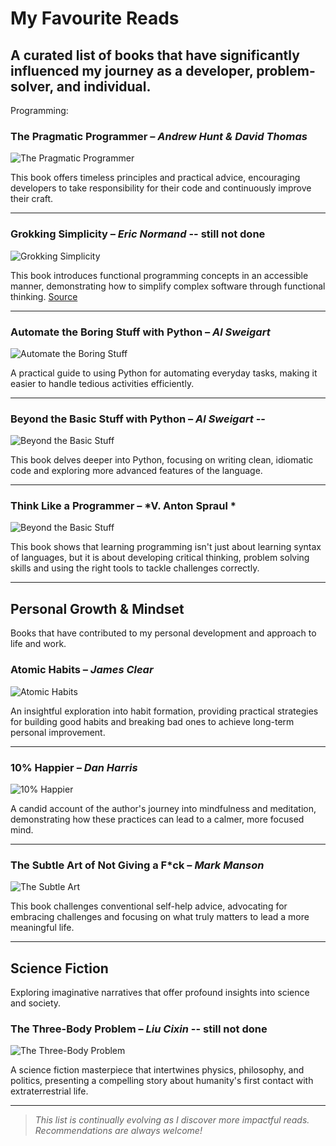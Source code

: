 # My Favourite Reads

A curated list of books that have significantly influenced my journey as a developer, problem-solver, and individual.
---

Programming:

### The Pragmatic Programmer – *Andrew Hunt & David Thomas*
![The Pragmatic Programmer](https://covers.openlibrary.org/b/isbn/0135957052-L.jpg)

This book offers timeless principles and practical advice, encouraging developers to take responsibility for their code and continuously improve their craft.

---

### Grokking Simplicity – *Eric Normand* -- still not done
![Grokking Simplicity](https://m.media-amazon.com/images/I/81aiJhi+7KL._SY522_.jpg)

This book introduces functional programming concepts in an accessible manner, demonstrating how to simplify complex software through functional thinking. [Source]([https://m.media-amazon.com/images/G/03/apparel/rcxgs/tile._CB483369910_.gif](https://www.amazon.de/-/en/Grokking-Simplicity-Software-Functional-Thinking/dp/1617296201/ref=sr_1_2?crid=2UKGI0FP6VCR5&dib=eyJ2IjoiMSJ9.udKCRwfqvqqXcW7DFKotFqA3jGLGCqW77K5EH7jOg_2iTEXRzGOMBDxuhgWHQ556g-EJq9NDWmGPDwCWA6d5-SgPzrWHU10m9k5OnPkCwDxjGnJTgyFxAXCKccCU44CmBUbgN0oHlW01TUmdxSGliF9Jp7hjfTmfw5Q4kKD5DM_wIswi7iQWrcwb2MWqAoBRm9zg-PXEpcDzG_PkbpSiaI_FTlFXQ-p1tF1_5DB8pkc00WxvYqlR46d4Yt-0wxvLFGxnkYWi3O5M9BhKUJZqgsoiU5ZOQ2gpZ0jezRX2ZV4.wO0_quJDENehoJ3Flgs45wkOegSYisOntDLLXBr33HQ&dib_tag=se&keywords=grokking&qid=1744303007&sprefix=grokking%2Caps%2C162&sr=8-2))

---

### Automate the Boring Stuff with Python – *Al Sweigart*
![Automate the Boring Stuff](https://covers.openlibrary.org/b/isbn/1593275994-L.jpg)

A practical guide to using Python for automating everyday tasks, making it easier to handle tedious activities efficiently.

---

### Beyond the Basic Stuff with Python – *Al Sweigart* -- 
![Beyond the Basic Stuff](https://m.media-amazon.com/images/I/71X-NN4LIhL._SY522_.jpg)

This book delves deeper into Python, focusing on writing clean, idiomatic code and exploring more advanced features of the language.


---

### Think Like a Programmer – *V. Anton Spraul *
![Beyond the Basic Stuff](https://m.media-amazon.com/images/I/71K9kh-Xh+L._SY522_.jpg)

This book shows that learning programming isn't just about learning syntax of languages, but it is about developing critical thinking, problem solving skills and using the right tools to tackle challenges correctly.


---
## Personal Growth & Mindset

Books that have contributed to my personal development and approach to life and work.

### Atomic Habits – *James Clear*
![Atomic Habits](https://covers.openlibrary.org/b/isbn/0735211299-L.jpg)

An insightful exploration into habit formation, providing practical strategies for building good habits and breaking bad ones to achieve long-term personal improvement.

---

### 10% Happier – *Dan Harris*
![10% Happier](https://covers.openlibrary.org/b/isbn/0062265423-L.jpg)

A candid account of the author's journey into mindfulness and meditation, demonstrating how these practices can lead to a calmer, more focused mind.

---

### The Subtle Art of Not Giving a F*ck – *Mark Manson*
![The Subtle Art](https://covers.openlibrary.org/b/isbn/0062457713-L.jpg)

This book challenges conventional self-help advice, advocating for embracing challenges and focusing on what truly matters to lead a more meaningful life.

---

## Science Fiction

Exploring imaginative narratives that offer profound insights into science and society.

### The Three-Body Problem – *Liu Cixin* -- still not done
![The Three-Body Problem](https://covers.openlibrary.org/b/isbn/0765382032-L.jpg)

A science fiction masterpiece that intertwines physics, philosophy, and politics, presenting a compelling story about humanity's first contact with extraterrestrial life.

---

> *This list is continually evolving as I discover more impactful reads. Recommendations are always welcome!*
